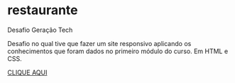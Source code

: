 # restaurante
 Desafio Geração Tech

Desafio no qual tive que fazer um site responsivo aplicando os conhecimentos que foram dados no primeiro módulo do curso. Em HTML e CSS.

<a href="https://marilliamota.github.io/restaurante/La pizza.html/">CLIQUE AQUI</a>
